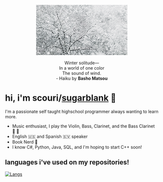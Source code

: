 <p align="center">
  <img src="https://github.com/SugarBlank/SugarBlank/blob/main/assets/Snow.gif">
</p>

<p align="center">
 Winter solitude—<br>
 In a world of one color<br>
 The sound of wind.<br>
  - Haiku by <b>Basho Matsou</b>
</p>

# hi, i'm scouri/[sugarblank](https://github.com/SugarBlank) 👋
I'm a passionate self taught highschool programmer always wanting to learn more.
* Music enthusiast, I play the Violin, Bass, Clarinet, and the Bass Clarinet 🎵 :violin:
* English 🇺🇸 and Spanish 🇸🇻 speaker 
* Book Nerd 📖
* I know C#, Python, Java, SQL, and I'm hoping to start C++ soon!

## languages i've used on my repositories!

[![Langs](https://github-readme-stats.vercel.app/api/top-langs/?username=SugarBlank&layout=compact&theme=nord)](https://github.com/anuraghazra/github-readme-stats)

